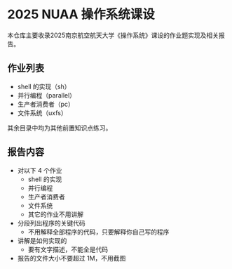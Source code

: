 # 2025 NUAA 操作系统课设

本仓库主要收录2025南京航空航天大学《操作系统》课设的作业题实现及相关报告。

## 作业列表

- shell 的实现（sh）
- 并行编程（parallel）
- 生产者消费者（pc）
- 文件系统（uxfs）

其余目录中均为其他前置知识点练习。

## 报告内容

- 对以下 4 个作业
    - shell 的实现
    - 并行编程
    - 生产者消费者
    - 文件系统
    - 其它的作业不用讲解
- 分段列出程序的关键代码
    - 不用解释全部程序的代码，只要解释你自己写的程序
- 讲解是如何实现的
    - 要有文字描述，不能全是代码
- 报告的文件大小不要超过 1M，不用截图
